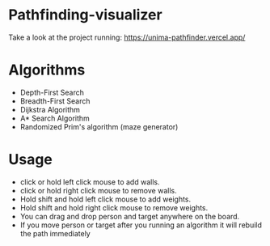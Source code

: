 # Pathfinding-visualizer

Take a look at the project running: https://unima-pathfinder.vercel.app/

# Algorithms 
- Depth-First Search <br>
- Breadth-First Search <br>
- Dijkstra Algorithm <br>
- A* Search Algorithm <br>
- Randomized Prim's algorithm (maze generator) <br>

# Usage
- click or hold left click mouse to add walls. <br>
- click or hold right click mouse to remove walls. <br>
- Hold shift and hold left click mouse to add weights. <br>
- Hold shift and hold right click mouse to remove weights. <br>
- You can drag and drop person and target anywhere on the board. <br>
- If you move person or target after you running an algorithm it will rebuild the path immediately <br>
